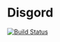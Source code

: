 # Disgord
[![Build Status](https://travis-ci.org/andersfylling/disgord.svg?branch=master)](https://travis-ci.org/andersfylling/disgord)
